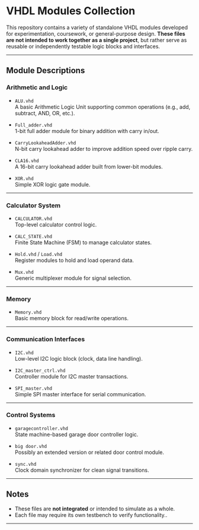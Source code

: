 # VHDL Modules Collection

This repository contains a variety of standalone VHDL modules developed for experimentation, coursework, or general-purpose design. **These files are not intended to work together as a single project**, but rather serve as reusable or independently testable logic blocks and interfaces.

---

## Module Descriptions

### Arithmetic and Logic

- `ALU.vhd`  
  A basic Arithmetic Logic Unit supporting common operations (e.g., add, subtract, AND, OR, etc.).

- `Full_adder.vhd`  
  1-bit full adder module for binary addition with carry in/out.

- `CarryLookaheadAdder.vhd`  
  N-bit carry lookahead adder to improve addition speed over ripple carry.

- `CLA16.vhd`  
  A 16-bit carry lookahead adder built from lower-bit modules.

- `XOR.vhd`  
  Simple XOR logic gate module.

---

### Calculator System

- `CALCULATOR.vhd`  
  Top-level calculator control logic.

- `CALC_STATE.vhd`  
  Finite State Machine (FSM) to manage calculator states.

- `Hold.vhd` / `Load.vhd`  
  Register modules to hold and load operand data.

- `Mux.vhd`  
  Generic multiplexer module for signal selection.

---

### Memory

- `Memory.vhd`  
  Basic memory block for read/write operations.

---

### Communication Interfaces

- `I2C.vhd`  
  Low-level I2C logic block (clock, data line handling).

- `I2C_master_ctrl.vhd`  
  Controller module for I2C master transactions.

- `SPI_master.vhd`  
  Simple SPI master interface for serial communication.

---

### Control Systems

- `garagecontroller.vhd`  
  State machine-based garage door controller logic.

- `big door.vhd`  
  Possibly an extended version or related door control module.

- `sync.vhd`  
  Clock domain synchronizer for clean signal transitions.

---

## Notes

- These files are **not integrated** or intended to simulate as a whole.
- Each file may require its own testbench to verify functionality..

---
